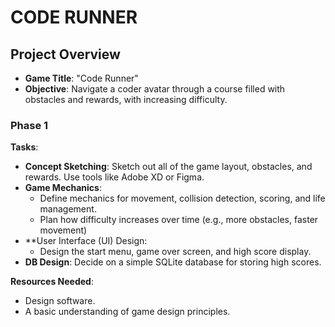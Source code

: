 # CODE RUNNER

## Project Overview
- **Game Title**: "Code Runner"
- **Objective**: Navigate a coder avatar through a course filled with obstacles and rewards, with increasing difficulty.


### Phase 1

**Tasks**:
- **Concept Sketching**: Sketch out all of the game layout, obstacles, and rewards. Use tools like Adobe XD or Figma.
- **Game Mechanics**: 
    - Define mechanics for movement, collision detection, scoring, and life management.
    - Plan how difficulty increases over time (e.g., more obstacles, faster movement)
- **User Interface (UI) Design:
    - Design the start menu, game over screen, and high score display.
- **DB Design**: Decide on a simple SQLite database for storing high scores.

**Resources Needed**:
- Design software.
- A basic understanding of game design principles.

